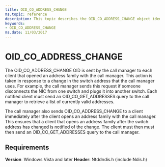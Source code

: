 ```yaml
---
title: OID_CO_ADDRESS_CHANGE
ms.topic: reference
description: This topic describes the OID_CO_ADDRESS_CHANGE object identifier (OID).
keywords:
- OID_CO_ADDRESS_CHANGE
ms.date: 11/03/2017
---
```


# OID_CO_ADDRESS_CHANGE

The OID_CO_ADDRESS_CHANGE OID is sent by the call manager to each client that opened an address family with the call manager. This action is taken in response to a change in the switch address that the call manager uses. For example, the call manager sends this request if someone disconnects the NIC from one switch and plugs it into another switch. Each notified client must send an OID_CO_GET_ADDRESSES query to the call manager to retrieve a list of currently valid addresses.

The call manager also sends OID_CO_ADDRESS_CHANGE to a client immediately after the client opens an address family with the call manager. This ensures that a client that opens an address family after the switch address has changed is notified of the change. The client must then must then send an OID_CO_GET_ADDRESSES query to the call manager.

## Requirements

**Version**: Windows Vista and later
**Header**: Ntddndis.h (include Ndis.h)

